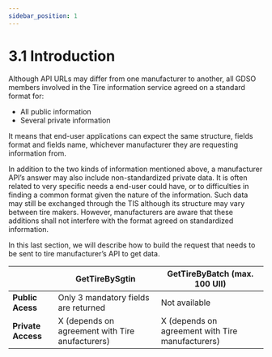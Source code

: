 ```yaml
---
sidebar_position: 1
---
```


# 3.1 Introduction

Although API URLs may differ from one manufacturer to another, all GDSO members involved in the Tire
information service agreed on a standard format for:
* All public information
* Several private information
  
It means that end-user applications can expect the same structure, fields format and fields name, whichever manufacturer they are requesting information from.

In addition to the two kinds of information mentioned above, a manufacturer API’s answer may also include
non-standardized private data. It is often related to very specific needs a end-user could have, or to
difficulties in finding a common format given the nature of the information. Such data may still be
exchanged through the TIS although its structure may vary between tire makers. However, manufacturers
are aware that these additions shall not interfere with the format agreed on standardized information.

In this last section, we will describe how to build the request that needs to be sent to tire manufacturer’s API
to get data.


| |GetTireBySgtin| GetTireByBatch (max. 100 UII) |
| --- | --- | --- |
|**Public Acess**  |	   Only 3 mandatory fields are returned | Not available |
|**Private Access** | X (depends on agreement with Tire anufacturers)  | X (depends on agreement with Tire manufacturers)  |